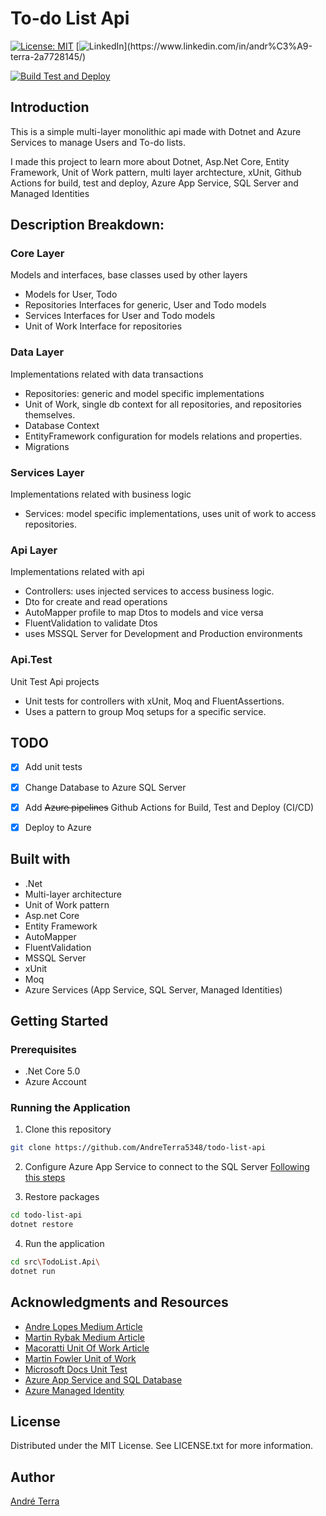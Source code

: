 # To-do List Api
[![License: MIT](https://img.shields.io/badge/License-MIT-green.svg)](https://opensource.org/licenses/MIT)
[![LinkedIn](https://img.shields.io/badge/LinkedIn-blue?style=flat&logo=linkedin&labelColor=blue")](https://www.linkedin.com/in/andr%C3%A9-terra-2a7728145/)


[![Build Test and Deploy](https://github.com/AndreTerra5348/todo-list-api/actions/workflows/azure-webapps-dotnet-core.yml/badge.svg)](https://github.com/AndreTerra5348/todo-list-api/actions/workflows/azure-webapps-dotnet-core.yml)

## Introduction
This is a simple multi-layer monolithic api made with Dotnet and Azure Services to manage Users and To-do lists.

I made this project to learn more about Dotnet, Asp.Net Core, Entity Framework, Unit of Work pattern, multi layer archtecture, xUnit, Github Actions for build, test and deploy, Azure App Service, SQL Server and Managed Identities

## Description Breakdown:
### Core Layer 
Models and interfaces, base classes used by other layers
- Models for User, Todo
- Repositories Interfaces for generic, User and Todo models
- Services Interfaces for User and Todo models
- Unit of Work Interface for repositories

### Data Layer 
Implementations related with data transactions
- Repositories: generic and model specific implementations
- Unit of Work, single db context for all repositories, and repositories themselves.
- Database Context
- EntityFramework configuration for models relations and properties.
- Migrations

### Services Layer 
Implementations related with business logic
- Services: model specific implementations, uses unit of work to access repositories.

### Api Layer 
Implementations related with api
- Controllers: uses injected services to access business logic.
- Dto for create and read operations
- AutoMapper profile to map Dtos to models and vice versa
- FluentValidation to validate Dtos
- uses MSSQL Server for Development and Production environments

### Api.Test
Unit Test Api projects
- Unit tests for controllers with xUnit, Moq and FluentAssertions.
- Uses a pattern to group Moq setups for a specific service.

## TODO
- [x] Add unit tests
- [x] Change Database to Azure SQL Server
- [x] Add ~~Azure pipelines~~ Github Actions for Build, Test and Deploy (CI/CD)
- [x] Deploy to Azure


## Built with
- .Net
- Multi-layer architecture
- Unit of Work pattern
- Asp.net Core
- Entity Framework
- AutoMapper
- FluentValidation
- MSSQL Server
- xUnit
- Moq
- Azure Services (App Service, SQL Server, Managed Identities)

## Getting Started

### Prerequisites

- .Net Core 5.0
- Azure Account

### Running the Application

1. Clone this repository
```bash 
git clone https://github.com/AndreTerra5348/todo-list-api
```

2. Configure Azure App Service to connect to the SQL Server [Following this steps](https://docs.microsoft.com/en-us/azure/app-service/tutorial-connect-msi-sql-database?tabs=vscode%2Cefcore%2Cdotnetcore)

3. Restore packages
```bash
cd todo-list-api
dotnet restore
```

4. Run the application
```bash
cd src\TodoList.Api\
dotnet run
```

## Acknowledgments and Resources
- [Andre Lopes Medium Article](https://medium.com/swlh/building-a-nice-multi-layer-net-core-3-api-c68a9ef16368)
- [Martin Rybak Medium Article](https://medium.com/@martinrybak/a-cleaner-way-to-create-mocks-in-net-6e039c3d1db0)
- [Macoratti Unit Of Work Article](https://www.macoratti.net/16/01/net_uow1.htm)
- [Martin Fowler Unit of Work](https://martinfowler.com/eaaCatalog/unitOfWork.html)
- [Microsoft Docs Unit Test](https://docs.microsoft.com/en-us/aspnet/core/mvc/controllers/testing?view=aspnetcore-5.0)
- [Azure App Service and SQL Database](https://docs.microsoft.com/en-us/azure/app-service/tutorial-dotnetcore-sqldb-app?tabs=azure-portal%2Cvisual-studio-code-deploy%2Cdeploy-instructions-azure-portal%2Cvisual-studio-code-logs%2Cazure-portal-resources)
- [Azure Managed Identity](https://docs.microsoft.com/en-us/azure/app-service/tutorial-connect-msi-sql-database?tabs=vscode%2Cefcore%2Cdotnetcore)

## License
Distributed under the MIT License. See LICENSE.txt for more information.

## Author
[André Terra](https://www.linkedin.com/in/andr%C3%A9-terra-2a7728145/)
